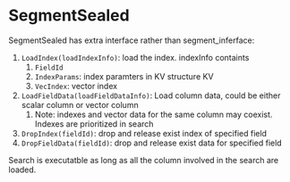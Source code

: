 # SegmentSealed
SegmentSealed has extra interface rather than segment_inferface:

1. `LoadIndex(loadIndexInfo)`: load the index. indexInfo containts
    1. `FieldId`
    2. `IndexParams`: index paramters in KV structure KV 
    3. `VecIndex`: vector index
2. `LoadFieldData(loadFieldDataInfo)`: Load column data, could be either scalar column or vector column
    1. Note: indexes and vector data for the same column may coexist. Indexes are prioritized in search 
3. `DropIndex(fieldId)`: drop and release exist index of specified field 
4. `DropFieldData(fieldId)`: drop and release exist data for specified field

Search is executatble as long as all the column involved in the search are loaded.